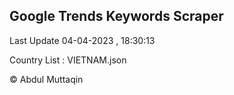 

## Google Trends Keywords Scraper 
 
Last Update 04-04-2023 , 18:30:13

Country List :
VIETNAM.json



© Abdul Muttaqin 
